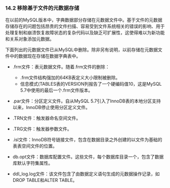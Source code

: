 ### 14.2 移除基于文件的元数据存储

在以前的MySQL版本中，字典数据部分存储在元数据文件中。基于文件的元数据存储存在的问题包括昂贵的文件扫描、容易受到文件系统相关的错误的影响、用于处理复制和崩溃恢复故障状态的复杂代码以及缺乏可扩展性，这使得难以为新功能和关系对象添加元数据。

下面列出的元数据文件已从MySQL中删除。除非另有说明，以前存储在元数据文件中的数据现在存储在数据字典表中。

- .frm文件：表元数据文件。随着.frm文件的删除：

  - .frm文件结构强加的64KB表定义大小限制被删除。
  - 信息模式(TABLES表的VERSION列报告了一个硬编码值10，这是MySQL 5.7中使用的最后一个.frm文件版本。
- .par文件：分区定义文件。自从MySQL 5.7引入了InnoDB表的本地分区支持以来，InnoDB停止使用分区定义文件。

- .TRN文件：触发器命名空间文件。

- .TRG文件：触发器参数文件。

- .isl文件：InnoDB符号链接文件，包含在数据目录之外创建的以文件为基础的表表空间文件的位置。

- db.opt文件：数据库配置文件。这些文件，每个数据库目录一个，包含了数据库默认字符集属性。

- ddl_log.log文件：该文件包含了由数据定义语句生成的元数据操作记录，如DROP TABLE和ALTER TABLE。